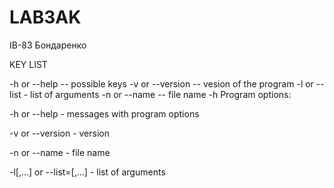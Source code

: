 # LAB3AK
IB-83 Бондаренко

KEY LIST

-h or --help -- possible keys
-v or --version -- vesion of the program
-l or --list - list of arguments
-n or --name -- file name
-h
Program options:

-h or --help - messages with program options

-v or --version - version

-n or --name - file name

-l[,...] or --list=[,...] - list of arguments

